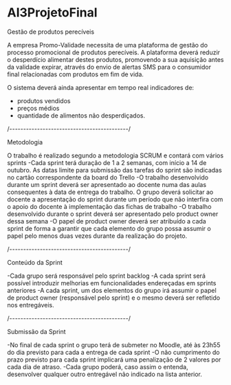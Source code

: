 # AI3ProjetoFinal
Gestão de produtos perecíveis

A empresa Promo-Validade necessita de uma plataforma de gestão do processo promocional de produtos perecíveis. A plataforma deverá reduzir o desperdício alimentar destes produtos, promovendo a sua aquisição antes da validade expirar, através do envio de alertas SMS para o consumidor final relacionadas com produtos em fim de vida.

O sistema deverá ainda apresentar em tempo real indicadores de:
- produtos vendidos
- preços médios
- quantidade de alimentos não desperdiçados.

/-------------------------------------------/

Metodologia

O trabalho é realizado segundo a metodologia SCRUM e contará com vários sprints
-Cada sprint terá duração de 1 a 2 semanas, com início a 14 de outubro. As datas limite para submissão das tarefas do sprint são indicadas no cartão correspondente da board do Trello
-O trabalho desenvolvido durante um sprint deverá ser apresentado ao docente numa das aulas consequentes à data de entrega do trabalho. O grupo deverá solicitar ao docente a apresentação do sprint durante um período que não interfira com o apoio do docente à implementação das fichas de trabalho
-O trabalho desenvolvido durante o sprint deverá ser apresentado pelo product owner dessa semana
-O papel de product owner deverá ser atribuído a cada sprint de forma a garantir que cada elemento do grupo possa assumir o papel pelo menos duas vezes durante da realização do projeto.

/-------------------------------------------/

Conteúdo da Sprint

-Cada grupo será responsável pelo sprint backlog
-A cada sprint será possível introduzir melhorias em funcionalidades endereçadas em sprints anteriores
-A cada sprint, um dos elementos do grupo irá assumir o papel de product owner (responsável pelo sprint) e o mesmo deverá ser refletido nos entregáveis.

/-------------------------------------------/

Submissão da Sprint

-No final de cada sprint o grupo terá de submeter no Moodle, até às 23h55 do dia previsto para cada a entrega de cada sprint
-O não cumprimento do prazo previsto para cada sprint implicará uma penalização de 2 valores por cada dia de atraso.
-Cada grupo poderá, caso assim o entenda, desenvolver qualquer outro entregável não indicado na lista anterior.
